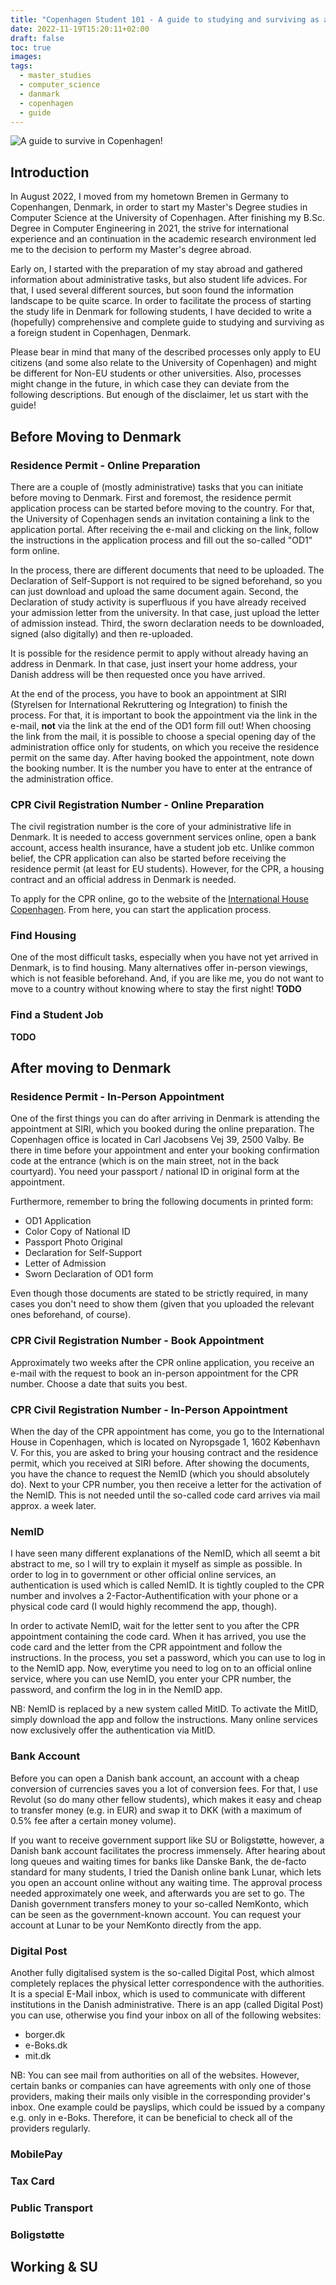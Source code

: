 ```yaml
---
title: "Copenhagen Student 101 - A guide to studying and surviving as a foreign student in Copenhagen, Denmark"
date: 2022-11-19T15:20:11+02:00
draft: false
toc: true
images:
tags:
  - master_studies
  - computer_science
  - danmark
  - copenhagen
  - guide
---
```


![A guide to survive in Copenhagen!](/static/copenhagen_guide.jpg)


## Introduction

In August 2022, I moved from my hometown Bremen in Germany to Copenhangen, 
Denmark, in order to start my Master's Degree studies in Computer Science at
the University of Copenhagen. After finishing my B.Sc. Degree in Computer 
Engineering in 2021, the strive for international experience and an continuation 
in the academic research environment led me to the decision to perform my 
Master's degree abroad.

Early on, I started with the preparation of my stay abroad and gathered 
information about administrative tasks, but also student life advices. For 
that, I used several different sources, but soon found the information 
landscape to be quite scarce. In order to facilitate the process of starting 
the study life in Denmark for following students, I have decided to write a
(hopefully) comprehensive and complete guide to studying and surviving as a
foreign student in Copenhagen, Denmark.

Please bear in mind that many of the described processes only apply to EU 
citizens (and some also relate to the University of Copenhagen) and might be 
different for Non-EU students or other universities. Also, processes might
change in the future, in which case they can deviate from the following 
descriptions. But enough of the disclaimer, let us start with the guide!

## Before Moving to Denmark

### Residence Permit - Online Preparation

There are a couple of (mostly administrative) tasks that you can initiate before
moving to Denmark. First and foremost, the residence permit application process
can be started before moving to the country. For that, the University of 
Copenhagen sends an invitation containing a link to the application portal.
After receiving the e-mail and clicking on the link, follow the instructions in 
the application process and fill out the so-called "OD1" form online.

In the process, there are different documents that need to be uploaded. The
Declaration of Self-Support is not required to be signed beforehand, so you can
just download and upload the same document again. Second, the Declaration of
study activity is superfluous if you have already received your admission
letter from the university. In that case, just upload the letter of admission 
instead. Third, the sworn declaration needs to be downloaded, signed (also
digitally) and then re-uploaded.

It is possible for the residence permit to apply without already having an address 
in Denmark. In that case, just insert your home address, your Danish address will be 
then requested once you have arrived.

At the end of the process, you have to book an appointment at SIRI (Styrelsen 
for International Rekruttering og Integration) to finish the process. For that,
it is important to book the appointment via the link in the e-mail, **not** 
via the link at the end of the OD1 form fill out! When choosing the link from 
the mail, it is possible to choose a special opening day of the administration
office only for students, on which you receive the residence permit on the same
day. After having booked the appointment, note down the booking number. It is 
the number you have to enter at the entrance of the administration office.

### CPR Civil Registration Number - Online Preparation

The civil registration number is the core of your administrative life in Denmark.
It is needed to access government services online, open a bank account, access 
health insurance, have a student job etc. Unlike common belief, the CPR 
application can also be started before receiving the residence permit (at least
for EU students). However, for the CPR, a housing contract and an official 
address in Denmark is needed.

To apply for the CPR online, go to the website of the 
[International House Copenhagen](https://ihcph.kk.dk/cpr-registration-0). From
here, you can start the application process.

### Find Housing

One of the most difficult tasks, especially when you have not yet arrived in Denmark,
is to find housing. Many alternatives offer in-person viewings, which is not feasible
beforehand. And, if you are like me, you do not want to move to a country without
knowing where to stay the first night!
**TODO**

### Find a Student Job

**TODO**

## After moving to Denmark

### Residence Permit - In-Person Appointment

One of the first things you can do after arriving in Denmark is attending the appointment
at SIRI, which you booked during the online preparation. The Copenhagen office is located
in Carl Jacobsens Vej 39, 2500 Valby. Be there in time before your appointment and enter 
your booking confirmation code at the entrance (which is on the main street, not in the
back courtyard). You need your passport / national ID in original form at the appointment.

Furthermore, remember to bring the following documents in printed form:
- OD1 Application
- Color Copy of National ID
- Passport Photo Original
- Declaration for Self-Support
- Letter of Admission
- Sworn Declaration of OD1 form

Even though those documents are stated to be strictly required, in many cases you don't need 
to show them (given that you uploaded the relevant ones beforehand, of course).

### CPR Civil Registration Number - Book Appointment

Approximately two weeks after the CPR online application, you receive an e-mail with the 
request to book an in-person appointment for the CPR number. Choose a date that suits you best.

### CPR Civil Registration Number - In-Person Appointment

When the day of the CPR appointment has come, you go to the International House in Copenhagen,
which is located on Nyropsgade 1, 1602 København V. For this, you are asked to bring your
housing contract and the residence permit, which you received at SIRI before. After showing
the documents, you have the chance to request the NemID (which you should absolutely do). Next
to your CPR number, you then receive a letter for the activation of the NemID. This is not needed
until the so-called code card arrives via mail approx. a week later.

### NemID

I have seen many different explanations of the NemID, which all seemt a bit abstract to me, so I
will try to explain it myself as simple as possible. In order to log in to government or other 
official online services, an authentication is used which is called NemID. It is tightly coupled to 
the CPR number and involves a 2-Factor-Authentification with your phone or a physical code card
(I would highly recommend the app, though).

In order to activate NemID, wait for the letter sent to you after the CPR appointment containing
the code card. When it has arrived, you use the code card and the letter from the CPR appointment
and follow the instructions. In the process, you set a password, which you can use to log in to
the NemID app. Now, everytime you need to log on to an official online service, where you can use
NemID, you enter your CPR number, the password, and confirm the log in in the NemID app.

NB: NemID is replaced by a new system called MitID. To activate the MitID, simply download the app
and follow the instructions. Many online services now exclusively offer the authentication via MitID.

### Bank Account

Before you can open a Danish bank account, an account with a cheap conversion of currencies saves 
you a lot of conversion fees. For that, I use Revolut (so do many other fellow students), which
makes it easy and cheap to transfer money (e.g. in EUR) and swap it to DKK (with a maximum of 
0.5% fee after a certain money volume).

If you want to receive government support like SU or Boligstøtte, however, a Danish bank account facilitates the procress immensely. After hearing about long queues and waiting times for banks like
Danske Bank, the de-facto standard for many students, I tried the Danish online bank Lunar, which lets
you open an account online without any waiting time. The approval process needed approximately one week,
and afterwards you are set to go. The Danish government transfers money to your so-called NemKonto,
which can be seen as the government-known account. You can request your account at Lunar to be your 
NemKonto directly from the app.

### Digital Post

Another fully digitalised system is the so-called Digital Post, which almost completely replaces the physical letter correspondence with the authorities. It is a special E-Mail inbox, which is used to
communicate with different institutions in the Danish administrative. There is an app (called Digital Post) you can use, otherwise you find your inbox on all of the following websites:
- borger.dk
- e-Boks.dk
- mit.dk

NB: You can see mail from authorities on all of the websites. However, certain banks or companies can 
have agreements with only one of those providers, making their mails only visible in the corresponding provider's inbox. One example could be payslips, which could be issued by a company e.g. only in e-Boks. Therefore, it can be beneficial to check all of the providers regularly.

### MobilePay

### Tax Card

### Public Transport

### Boligstøtte

## Working & SU